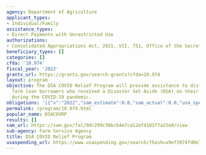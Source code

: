 ```yaml
---
agency: Department of Agriculture
applicant_types:
- Individual/Family
assistance_types:
- Direct Payments with Unrestricted Use
authorizations:
- Consolidated Appropriations Act, 2021, VII, 751, Office of the Secretary.
beneficiary_types: []
categories: []
cfda: '10.974'
fiscal_year: '2022'
grants_url: https://grants.gov/search-grants?cfda=10.974
layout: program
objective: The DSA COVID Relief Program will provide assistance to distressed direct
  farm loan borrowers who received a Disaster Set-Aside (DSA) on their FSA farm loan
  during the COVID-19 pandemic.
obligations: '[{"x":"2022","sam_estimate":0.0,"sam_actual":0.0,"usa_spending_actual":0.0},{"x":"2023","sam_estimate":57770678.0,"sam_actual":0.0,"usa_spending_actual":0.0},{"x":"2024","sam_estimate":0.0,"sam_actual":0.0,"usa_spending_actual":0.0}]'
permalink: /program/10.974.html
popular_name: DSACOVRP
results: []
sam_url: https://sam.gov/fal/9dc299c36bcb4e7ca12ef4181f7a15e0/view
sub-agency: Farm Service Agency
title: DSA COVID Relief Program
usaspending_url: https://www.usaspending.gov/search/?hash=a9ef3974fd0e742640ede8d591a9c595
---
```

